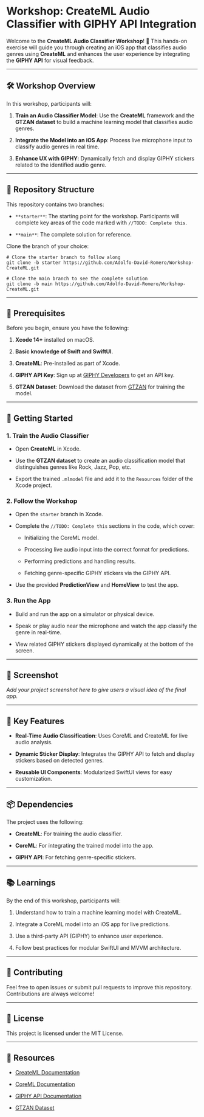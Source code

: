 Workshop: CreateML Audio Classifier with GIPHY API Integration
==============================================================

Welcome to the **CreateML Audio Classifier Workshop**! 🎵 This hands-on exercise will guide you through creating an iOS app that classifies audio genres using **CreateML** and enhances the user experience by integrating the **GIPHY API** for visual feedback.

* * * * *

🛠️ Workshop Overview
---------------------

In this workshop, participants will:

1.  **Train an Audio Classifier Model**: Use the **CreateML** framework and the **GTZAN dataset** to build a machine learning model that classifies audio genres.

2.  **Integrate the Model into an iOS App**: Process live microphone input to classify audio genres in real time.

3.  **Enhance UX with GIPHY**: Dynamically fetch and display GIPHY stickers related to the identified audio genre.

* * * * *

📂 Repository Structure
-----------------------

This repository contains two branches:

-   `**starter**`: The starting point for the workshop. Participants will complete key areas of the code marked with `//TODO: Complete this`.

-   `**main**`: The complete solution for reference.

Clone the branch of your choice:

```
# Clone the starter branch to follow along
git clone -b starter https://github.com/Adolfo-David-Romero/Workshop-CreateML.git

# Clone the main branch to see the complete solution
git clone -b main https://github.com/Adolfo-David-Romero/Workshop-CreateML.git
```

* * * * *

🧰 Prerequisites
----------------

Before you begin, ensure you have the following:

1.  **Xcode 14+** installed on macOS.

2.  **Basic knowledge of Swift and SwiftUI**.

3.  **CreateML**: Pre-installed as part of Xcode.

4.  **GIPHY API Key**: Sign up at [GIPHY Developers](https://developers.giphy.com/) to get an API key.

5.  **GTZAN Dataset**: Download the dataset from [GTZAN](http://marsyas.info/downloads/datasets.html) for training the model.

* * * * *

🚀 Getting Started
------------------

### 1\. Train the Audio Classifier

-   Open **CreateML** in Xcode.

-   Use the **GTZAN dataset** to create an audio classification model that distinguishes genres like Rock, Jazz, Pop, etc.

-   Export the trained `.mlmodel` file and add it to the `Resources` folder of the Xcode project.

### 2\. Follow the Workshop

-   Open the `starter` branch in Xcode.

-   Complete the `//TODO: Complete this` sections in the code, which cover:

    -   Initializing the CoreML model.

    -   Processing live audio input into the correct format for predictions.

    -   Performing predictions and handling results.

    -   Fetching genre-specific GIPHY stickers via the GIPHY API.

-   Use the provided **PredictionView** and **HomeView** to test the app.

### 3\. Run the App

-   Build and run the app on a simulator or physical device.

-   Speak or play audio near the microphone and watch the app classify the genre in real-time.

-   View related GIPHY stickers displayed dynamically at the bottom of the screen.

* * * * *

📸 Screenshot
-------------

*Add your project screenshot here to give users a visual idea of the final app.*

* * * * *

🌟 Key Features
---------------

-   **Real-Time Audio Classification**: Uses CoreML and CreateML for live audio analysis.

-   **Dynamic Sticker Display**: Integrates the GIPHY API to fetch and display stickers based on detected genres.

-   **Reusable UI Components**: Modularized SwiftUI views for easy customization.

* * * * *

📦 Dependencies
---------------

The project uses the following:

-   **CreateML**: For training the audio classifier.

-   **CoreML**: For integrating the trained model into the app.

-   **GIPHY API**: For fetching genre-specific stickers.

* * * * *

📚 Learnings
------------

By the end of this workshop, participants will:

1.  Understand how to train a machine learning model with CreateML.

2.  Integrate a CoreML model into an iOS app for live predictions.

3.  Use a third-party API (GIPHY) to enhance user experience.

4.  Follow best practices for modular SwiftUI and MVVM architecture.

* * * * *

🤝 Contributing
---------------

Feel free to open issues or submit pull requests to improve this repository. Contributions are always welcome!

* * * * *

📝 License
----------

This project is licensed under the MIT License.

* * * * *

🔗 Resources
------------

-   [CreateML Documentation](https://developer.apple.com/documentation/createml/)

-   [CoreML Documentation](https://developer.apple.com/documentation/coreml/)

-   [GIPHY API Documentation](https://developers.giphy.com/)

-   [GTZAN Dataset](http://marsyas.info/downloads/datasets.html)
